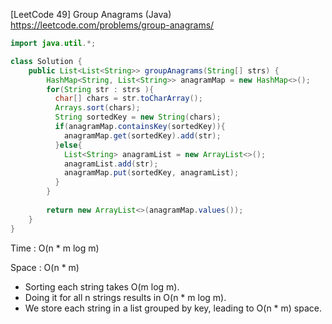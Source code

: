

[LeetCode 49] Group Anagrams (Java)
https://leetcode.com/problems/group-anagrams/


```java
import java.util.*;

class Solution {
    public List<List<String>> groupAnagrams(String[] strs) {
        HashMap<String, List<String>> anagramMap = new HashMap<>();
        for(String str : strs ){
          char[] chars = str.toCharArray();
          Arrays.sort(chars);
          String sortedKey = new String(chars);
          if(anagramMap.containsKey(sortedKey)){
            anagramMap.get(sortedKey).add(str);
          }else{
            List<String> anagramList = new ArrayList<>();
            anagramList.add(str);
            anagramMap.put(sortedKey, anagramList);
          }
        }
        
        return new ArrayList<>(anagramMap.values());
    }
}

```

Time   : O(n \* m log m) 

Space  : O(n \* m)      

- Sorting each string takes O(m log m).
- Doing it for all n strings results in O(n * m log m).
- We store each string in a list grouped by key, leading to O(n * m) space.

